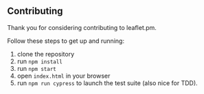 ## Contributing

Thank you for considering contributing to leaflet.pm.

Follow these steps to get up and running:

1.  clone the repository
2.  run `npm install`
3.  run `npm start`
4.  open `index.html` in your browser
5.  run `npm run cypress` to launch the test suite (also nice for TDD).
